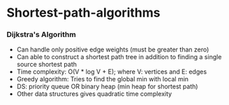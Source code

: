 Shortest-path-algorithms
======

### Dijkstra's Algorithm
* Can handle only positive edge weights (must be greater than zero)
* Can able to construct a shortest path tree in addition to finding a single source shortest path
* Time complexity: O(V * log V + E); where V: vertices and E: edges
* Greedy algorithm: Tries to find the global min with local min
* DS: priority queue OR binary heap (min heap for shortest path)
* Other data structures gives quadratic time complexity
